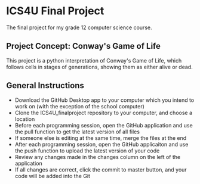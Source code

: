# ICS4U Final Project
The final project for my grade 12 computer science course.

## Project Concept: Conway's Game of Life
This project is a python interpretation of Conway's Game of Life, which follows cells in stages of generations, showing them as either alive or dead.

## General Instructions
- Download the GitHub Desktop app to your computer which you intend to work on (with the exception of the school computer)
- Clone the ICS4U_finalproject repository to your computer, and choose a location
- Before each programming session, open the GitHub application and use the pull function to get the latest version of all files
- If someone else is editing at the same time, merge the files at the end
- After each programming session, open the GitHub applicaiton and use the push function to upload the latest version of your code
- Review any changes made in the changes column on the left of the application
- If all changes are correct, click the commit to master button, and your code will be added into the Git
